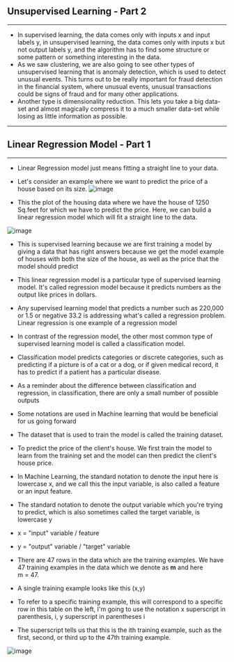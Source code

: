 ## Unsupervised Learning - Part 2
---

- In supervised learning, the data comes only with inputs x and input labels y, in unsupervised learning, the data comes only with inputs x but not output labels y, and the algorithm has to find some structure or some pattern or something interesting in the data.
- As we saw clustering, we are also going to see other types of unsupervised learning that is anomaly detection, which is used to detect unusual events. This turns out to be really important for fraud detection in the financial system, where unusual events, unusual transactions could be signs of fraud and for many other applications.
- Another type is dimensionality reduction. This lets you take a big data-set and almost magically compress it to a much smaller data-set while losing as little information as possible.

---

## Linear Regression Model - Part 1
---

- Linear Regression model just means fitting a straight line to your data.
- Let's consider an example where we want to predict the price of a house based on its size.
![image](https://github.com/user-attachments/assets/788cc740-de43-47c9-a1da-70a1c6eaff14)

- This the plot of the housing data where we have the house of 1250 Sq.feet for which we have to predict the price. Here, we can build a linear regression model which will fit a straight line to the data.

![image](https://github.com/user-attachments/assets/7d7fa112-a537-4e42-a74e-a5c1443e34f9)

- This is supervised learning because we are first training a model by giving a data that has right answers because we get the model example of houses with both the size of the house, as well as the price that the model should predict
- This linear regression model is a particular type of supervised learning model. It's called regression model because it predicts numbers as the output like prices in dollars.
- Any supervised learning model that predicts a number such as 220,000 or 1.5 or negative 33.2 is addressing what's called a regression problem. Linear regression is one example of a regression model
- In contrast of the regression model, the other most common type of supervised learning model is called a classification model.
- Classification model predicts categories or discrete categories, such as predicting if a picture is of a cat or a dog, or if given medical record, it has to predict if a patient has a particular disease.
- As a reminder about the difference between classification and regression, in classification, there are only a small number of possible outputs
- Some notations are used in Machine learning that would be beneficial for us going forward
- The dataset that is used to train the model is called the training dataset.
- To predict the price of the client's house. We first train the model to learn from the training set and the model can then predict the client's house price.
- In Machine Learning, the standard notation to denote the input here is lowercase x, and we call this the input variable, is also called a feature or an input feature.
- The standard notation to denote the output variable which you're trying to predict, which is also sometimes called the target variable, is lowercase y

  
- x = "input" variable / feature
- y = "output" variable / "target" variable

- There are 47 rows in the data which are the training examples. We have 47 training examples in the data which we denote as **m** and here </br>m = 47.
- A single training example looks like this (x,y)
- To refer to a specific training example, this will correspond to a specific row in this table on the left, I'm going to use the notation x superscript in parenthesis, i, y superscript in parentheses i
- The superscript tells us that this is the ith training example, such as the first, second, or third up to the 47th training example.

![image](https://github.com/user-attachments/assets/3d409eae-5b0e-4c53-99dc-208475ead018)


